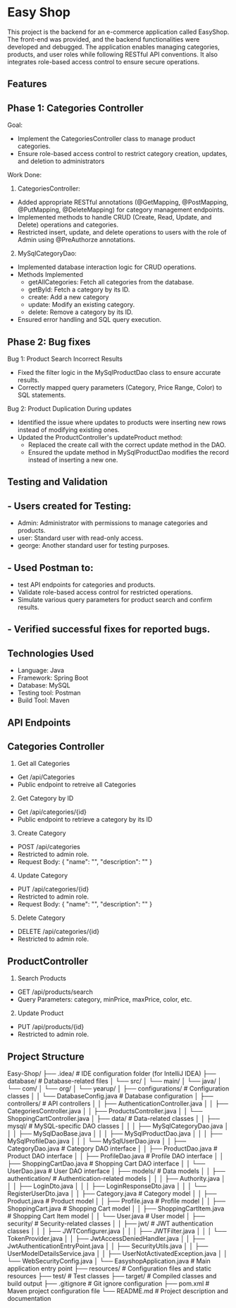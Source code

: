 
# Easy Shop

This project is the backend for an e-commerce application called EasyShop. The front-end was provided, and the backend functionalities were developed and debugged. The application enables managing categories, products, and user roles while following RESTful API conventions. It also integrates role-based access control to ensure secure operations.











## Features

## Phase 1: Categories Controller

Goal:
- Implement the CategoriesController class to manage product categories.
- Ensure role-based access control to restrict category creation, updates, and deletion to administrators

Work Done:
1. CategoriesController:
- Added appropriate RESTful annotations (@GetMapping, @PostMapping, @PutMapping, @DeleteMapping) for category management endpoints.
- Implemented methods to handle CRUD (Create, Read, Update, and Delete) operations and categories.
- Restricted insert, update, and delete operations to users with the role of Admin using @PreAuthorze annotations.

2. MySqlCategoryDao:
- Implemented database interaction logic for CRUD operations.
- Methods Implemented
    - getAllCategories: Fetch all categories from the database.
    - getById: Fetch a category by its ID.
    - create: Add a new category 
    - update: Modify an existing category.
    - delete: Remove a category by its ID.
- Ensured error handling and SQL query execution.

## Phase 2: Bug fixes

Bug 1: Product Search Incorrect Results
- Fixed the filter logic in the MySqlProductDao class to ensure accurate results.
- Correctly mapped query parameters (Category, Price Range, Color) to SQL statements.

Bug 2: Product Duplication During updates
- Identified the issue where updates to products were inserting new rows instead of modifying existing ones.
- Updated the ProductController's updateProduct method:
    - Replaced the create call with the correct update method in the DAO.
    - Ensured the update method in MySqlProductDao modifies the record instead of inserting a new one.
    


## Testing and Validation

## - Users created for Testing:
- Admin: Administrator with permissions to manage categories and products.
- user: Standard user with read-only access.
- george: Another standard user for testing purposes.

## - Used Postman to:
- test API endpoints for categories and products.
- Validate role-based access control for restricted operations.
- Simulate various query parameters for product search and confirm results.

## - Verified successful fixes for reported bugs.
## Technologies Used
- Language: Java
- Framework: Spring Boot
- Database: MySQL
- Testing tool: Postman
- Build Tool: Maven
## API Endpoints
## Categories Controller

1. Get all Categories
- Get /api/Categories
- Public endpoint to retreive all Categories

2. Get Category by ID
- Get /api/categories/{id}
- Public endpoint to retrieve a category by its ID

3. Create Category
- POST /api/categories
- Restricted to admin role.
- Request Body: { "name": "", "description": "" }

4. Update Category
- PUT /api/categories/{id}
- Restricted to admin role.
- Request Body: { "name": "", "description": "" }

5. Delete Category
- DELETE /api/categories/{id}
- Restricted to admin role.

## ProductController

1. Search Products
- GET /api/products/search
- Query Parameters: category, minPrice, maxPrice, color, etc.

2. Update Product
- PUT /api/products/{id}
- Restricted to admin role.
## Project Structure

Easy-Shop/
├── .idea/                              # IDE configuration folder (for IntelliJ IDEA)
├── database/                           # Database-related files
│   └── src/
│       └── main/
│           └── java/
│               └── com/
│                   └── org/
│                       └── yearup/
│                           ├── configurations/         # Configuration classes
│                           │   └── DatabaseConfig.java  # Database configuration
│                           ├── controllers/            # API controllers
│                           │   ├── AuthenticationController.java
│                           │   ├── CategoriesController.java
│                           │   ├── ProductsController.java
│                           │   └── ShoppingCartController.java
│                           ├── data/                    # Data-related classes
│                           │   ├── mysql/               # MySQL-specific DAO classes
│                           │   │   ├── MySqlCategoryDao.java
│                           │   │   ├── MySqlDaoBase.java
│                           │   │   ├── MySqlProductDao.java
│                           │   │   ├── MySqlProfileDao.java
│                           │   │   └── MySqlUserDao.java
│                           │   ├── CategoryDao.java      # Category DAO interface
│                           │   ├── ProductDao.java       # Product DAO interface
│                           │   ├── ProfileDao.java       # Profile DAO interface
│                           │   ├── ShoppingCartDao.java  # Shopping Cart DAO interface
│                           │   └── UserDao.java          # User DAO interface
│                           ├── models/                  # Data models
│                           │   ├── authentication/      # Authentication-related models
│                           │   │   ├── Authority.java
│                           │   │   ├── LoginDto.java
│                           │   │   ├── LoginResponseDto.java
│                           │   │   └── RegisterUserDto.java
│                           │   ├── Category.java         # Category model
│                           │   ├── Product.java          # Product model
│                           │   ├── Profile.java          # Profile model
│                           │   ├── ShoppingCart.java     # Shopping Cart model
│                           │   ├── ShoppingCartItem.java # Shopping Cart Item model
│                           │   └── User.java             # User model
│                           ├── security/                # Security-related classes
│                           │   ├── jwt/                 # JWT authentication classes
│                           │   │   ├── JWTConfigurer.java
│                           │   │   ├── JWTFilter.java
│                           │   │   └── TokenProvider.java
│                           │   ├── JwtAccessDeniedHandler.java
│                           │   ├── JwtAuthenticationEntryPoint.java
│                           │   ├── SecurityUtils.java
│                           │   ├── UserModelDetailsService.java
│                           │   ├── UserNotActivatedException.java
│                           │   └── WebSecurityConfig.java
│                           └── EasyshopApplication.java  # Main application entry point
├── resources/                         # Configuration files and static resources
├── test/                               # Test classes
├── target/                             # Compiled classes and build output
├── .gitignore                          # Git ignore configuration
├── pom.xml                             # Maven project configuration file
└── README.md                           # Project description and documentation

